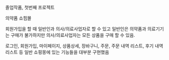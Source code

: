 졸업작품, 첫번째 프로젝트

의약품 쇼핌몰

회원가입을 할 때 일반인과 의사/의료사업자로 할 수 있고 일반인은 의약품과 의료기기는 구매가 불가하지만
의사/의료사업자는 모든 상품을 구매 할 수 있음.

로그인, 회원가입, 마이페이지, 상품상세, 장바구니, 주문, 주문 내역 리스트, 후기 내역 리스트 등 일반 쇼핑몽에
있는 기능들을 대부분 구현했음
